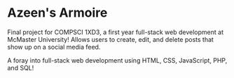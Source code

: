 # Azeen's Armoire

Final project for COMPSCI 1XD3, a first year full-stack web development at McMaster University! Allows users to create, edit, and delete posts that show up on a social media feed.

A foray into full-stack web development using HTML, CSS, JavaScript, PHP, and SQL!
